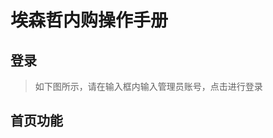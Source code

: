<script setup>
  import PictureComp from '../../components/PictureComp.vue'
  import Location from '../../components/Location.vue'
  const homeUrl = `${location.origin}/systemStandard/index`
</script>
<Location :homeUrl="homeUrl"/>

# 埃森哲内购操作手册

## 登录
> 如下图所示，请在输入框内输入管理员账号，点击进行登录

<PictureComp :imgUrl="'../../public/omsb2c/login.PNG'"/> 

## 首页功能

<PictureComp :imgUrl="'../../public/omsb2c/home.png'"/> 